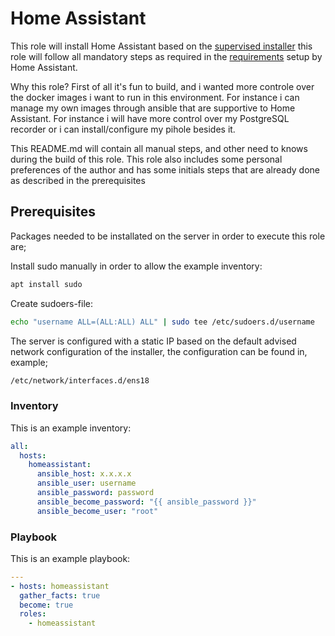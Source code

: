 # Home Assistant

This role will install Home Assistant based on the [supervised installer](https://github.com/home-assistant/supervised-installer) this role will follow all mandatory steps as required in the [requirements](https://github.com/home-assistant/architecture/blob/master/adr/0014-home-assistant-supervised.md) setup by Home Assistant.

Why this role? First of all it's fun to build, and i wanted more controle over the docker images i want to run in this environment. For instance i can manage my own images through ansible that are supportive to Home Assistant. For instance i will have more control over my PostgreSQL recorder or i can install/configure my pihole besides it.

This README.md will contain all manual steps, and other need to knows during the build of this role. This role also includes some personal preferences of the author and has some initials steps that are already done as described in the prerequisites

## Prerequisites

Packages needed to be installated on the server in order to execute this role are;

Install sudo manually in order to allow the example inventory:

```bash
apt install sudo
```

Create sudoers-file:

```bash
echo "username ALL=(ALL:ALL) ALL" | sudo tee /etc/sudoers.d/username
```

The server is configured with a static IP based on the default advised network configuration of the installer, the configuration can be found in, example;

```bash
/etc/network/interfaces.d/ens18
```

### Inventory

This is an example inventory:

```yaml
all:
  hosts:
    homeassistant:
      ansible_host: x.x.x.x
      ansible_user: username
      ansible_password: password
      ansible_become_password: "{{ ansible_password }}"
      ansible_become_user: "root"
```

### Playbook

This is an example playbook:

```yaml
---
- hosts: homeassistant
  gather_facts: true
  become: true
  roles:
    - homeassistant
```
